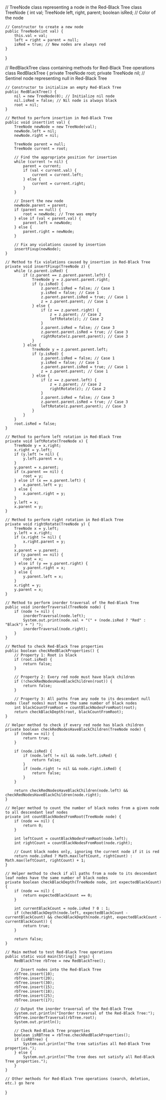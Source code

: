 // TreeNode class representing a node in the Red-Black Tree
class TreeNode {
    int val;
    TreeNode left, right, parent;
    boolean isRed; // Color of the node

    // Constructor to create a new node
    public TreeNode(int val) {
        this.val = val;
        left = right = parent = null;
        isRed = true; // New nodes are always red
    }
}

// RedBlackTree class containing methods for Red-Black Tree operations
class RedBlackTree {
    private TreeNode root;
    private TreeNode nil; // Sentinel node representing null in Red-Black Tree

    // Constructor to initialize an empty Red-Black Tree
    public RedBlackTree() {
        nil = new TreeNode(0); // Initialize nil node
        nil.isRed = false; // Nil node is always black
        root = nil;
    }

    // Method to perform insertion in Red-Black Tree
    public void insert(int val) {
        TreeNode newNode = new TreeNode(val);
        newNode.left = nil;
        newNode.right = nil;

        TreeNode parent = null;
        TreeNode current = root;

        // Find the appropriate position for insertion
        while (current != nil) {
            parent = current;
            if (val < current.val) {
                current = current.left;
            } else {
                current = current.right;
            }
        }

        // Insert the new node
        newNode.parent = parent;
        if (parent == null) {
            root = newNode; // Tree was empty
        } else if (val < parent.val) {
            parent.left = newNode;
        } else {
            parent.right = newNode;
        }

        // Fix any violations caused by insertion
        insertFixup(newNode);
    }

    // Method to fix violations caused by insertion in Red-Black Tree
    private void insertFixup(TreeNode z) {
        while (z.parent.isRed) {
            if (z.parent == z.parent.parent.left) {
                TreeNode y = z.parent.parent.right;
                if (y.isRed) {
                    z.parent.isRed = false; // Case 1
                    y.isRed = false; // Case 1
                    z.parent.parent.isRed = true; // Case 1
                    z = z.parent.parent; // Case 1
                } else {
                    if (z == z.parent.right) {
                        z = z.parent; // Case 2
                        leftRotate(z); // Case 2
                    }
                    z.parent.isRed = false; // Case 3
                    z.parent.parent.isRed = true; // Case 3
                    rightRotate(z.parent.parent); // Case 3
                }
            } else {
                TreeNode y = z.parent.parent.left;
                if (y.isRed) {
                    z.parent.isRed = false; // Case 1
                    y.isRed = false; // Case 1
                    z.parent.parent.isRed = true; // Case 1
                    z = z.parent.parent; // Case 1
                } else {
                    if (z == z.parent.left) {
                        z = z.parent; // Case 2
                        rightRotate(z); // Case 2
                    }
                    z.parent.isRed = false; // Case 3
                    z.parent.parent.isRed = true; // Case 3
                    leftRotate(z.parent.parent); // Case 3
                }
            }
        }
        root.isRed = false;
    }

    // Method to perform left rotation in Red-Black Tree
    private void leftRotate(TreeNode x) {
        TreeNode y = x.right;
        x.right = y.left;
        if (y.left != nil) {
            y.left.parent = x;
        }
        y.parent = x.parent;
        if (x.parent == nil) {
            root = y;
        } else if (x == x.parent.left) {
            x.parent.left = y;
        } else {
            x.parent.right = y;
        }
        y.left = x;
        x.parent = y;
    }

    // Method to perform right rotation in Red-Black Tree
    private void rightRotate(TreeNode y) {
        TreeNode x = y.left;
        y.left = x.right;
        if (x.right != nil) {
            x.right.parent = y;
        }
        x.parent = y.parent;
        if (y.parent == nil) {
            root = x;
        } else if (y == y.parent.right) {
            y.parent.right = x;
        } else {
            y.parent.left = x;
        }
        x.right = y;
        y.parent = x;
    }

    // Method to perform inorder traversal of the Red-Black Tree
    public void inorderTraversal(TreeNode node) {
        if (node != nil) {
            inorderTraversal(node.left);
            System.out.print(node.val + "(" + (node.isRed ? "Red" : "Black") + ") ");
            inorderTraversal(node.right);
        }
    }

    // Method to check Red-Black Tree properties
    public boolean checkRedBlackProperties() {
        // Property 1: Root is black
        if (root.isRed) {
            return false;
        }

        // Property 2: Every red node must have black children
        if (!checkRedNodesHaveBlackChildren(root)) {
            return false;
        }

        // Property 3: All paths from any node to its descendant null nodes (leaf nodes) must have the same number of black nodes
        int blackCountFromRoot = countBlackNodesFromRoot(root);
        return checkBlackDepth(root, blackCountFromRoot);
    }

    // Helper method to check if every red node has black children
    private boolean checkRedNodesHaveBlackChildren(TreeNode node) {
        if (node == nil) {
            return true;
        }

        if (node.isRed) {
            if (node.left != nil && node.left.isRed) {
                return false;
            }
            if (node.right != nil && node.right.isRed) {
                return false;
            }
        }

        return checkRedNodesHaveBlackChildren(node.left) && checkRedNodesHaveBlackChildren(node.right);
    }

    // Helper method to count the number of black nodes from a given node to all descendant leaf nodes
    private int countBlackNodesFromRoot(TreeNode node) {
        if (node == nil) {
            return 0;
        }

        int leftCount = countBlackNodesFromRoot(node.left);
        int rightCount = countBlackNodesFromRoot(node.right);

        // Count black nodes only, ignoring the current node if it is red
        return node.isRed ? Math.max(leftCount, rightCount) : Math.max(leftCount, rightCount) + 1;
    }

    // Helper method to check if all paths from a node to its descendant leaf nodes have the same number of black nodes
    private boolean checkBlackDepth(TreeNode node, int expectedBlackCount) {
        if (node == nil) {
            return expectedBlackCount == 0;
        }

        int currentBlackCount = node.isRed ? 0 : 1;
        if (checkBlackDepth(node.left, expectedBlackCount - currentBlackCount) && checkBlackDepth(node.right, expectedBlackCount - currentBlackCount)) {
            return true;
        }

        return false;
    }

    // Main method to test Red-Black Tree operations
    public static void main(String[] args) {
        RedBlackTree rbTree = new RedBlackTree();

        // Insert nodes into the Red-Black Tree
        rbTree.insert(10);
        rbTree.insert(20);
        rbTree.insert(30);
        rbTree.insert(15);
        rbTree.insert(18);
        rbTree.insert(25);
        rbTree.insert(17);

        // Output the inorder traversal of the Red-Black Tree
        System.out.println("Inorder traversal of the Red-Black Tree:");
        rbTree.inorderTraversal(rbTree.root);
        System.out.println();

        // Check Red-Black Tree properties
        boolean isRBTree = rbTree.checkRedBlackProperties();
        if (isRBTree) {
            System.out.println("The tree satisfies all Red-Black Tree properties.");
        } else {
            System.out.println("The tree does not satisfy all Red-Black Tree properties.");
        }
    }

    // Other methods for Red-Black Tree operations (search, deletion, etc.) go here
}
